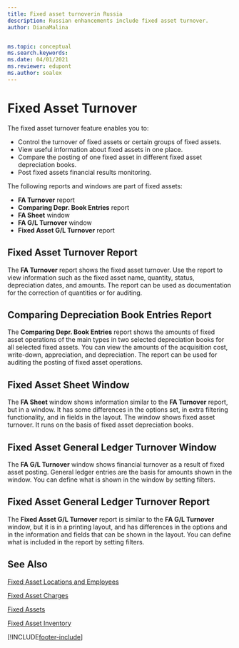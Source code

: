 ```yaml
---
title: Fixed asset turnoverin Russia
description: Russian enhancements include fixed asset turnover.
author: DianaMalina


ms.topic: conceptual
ms.search.keywords:
ms.date: 04/01/2021
ms.reviewer: edupont
ms.author: soalex
---
```


# Fixed Asset Turnover

The fixed asset turnover feature enables you to: 

- Control the turnover of fixed assets or certain groups of fixed assets.
- View useful information about fixed assets in one place.
- Compare the posting of one fixed asset in different fixed asset depreciation books.
- Post fixed assets financial results monitoring. 

The following reports and windows are part of fixed assets: 

- **FA Turnover** report
- **Comparing Depr. Book Entries** report
- **FA Sheet** window
- **FA G/L Turnover** window
- **Fixed Asset G/L Turnover** report

 

## Fixed Asset Turnover Report 

The **FA Turnover** report shows the fixed asset turnover. Use the report to view information such as the fixed asset name, quantity, status, depreciation dates, and amounts. The report can be used as documentation for the correction of quantities or for auditing.

 

## Comparing Depreciation Book Entries Report 

The **Comparing Depr. Book Entries** report shows the amounts of fixed asset operations of the main types in two selected depreciation books for all selected fixed assets. You can view the amounts of the acquisition cost, write-down, appreciation, and depreciation. The report can be used for auditing the posting of fixed asset operations.

 

## Fixed Asset Sheet Window

The **FA Sheet** window shows information similar to the **FA Turnover** report, but in a window. It has some differences in the options set, in extra filtering functionality, and in fields in the layout. The window shows fixed asset turnover. It runs on the basis of fixed asset depreciation books.

 

## Fixed Asset General Ledger Turnover Window 

The **FA G/L Turnover** window shows financial turnover as a result of fixed asset posting. General ledger entries are the basis for amounts shown in the window. You can define what is shown in the window by setting filters.

 

## Fixed Asset General Ledger Turnover Report

The **Fixed Asset G/L Turnover** report is similar to the **FA G/L Turnover** window, but it is in a printing layout, and has differences in the options and in the information and fields that can be shown in the layout. You can define what is included in the report by setting filters.

 

## See Also 

[Fixed Asset Locations and Employees](Fixed-Asset-Locations-and-Employees.md)

[Fixed Asset Charges](Fixed-Asset-Charges.md)

[Fixed Assets](fixed-assets.md)

[Fixed Asset Inventory](Fixed-Asset-Inventory.md)


[!INCLUDE[footer-include](../../includes/footer-banner.md)]